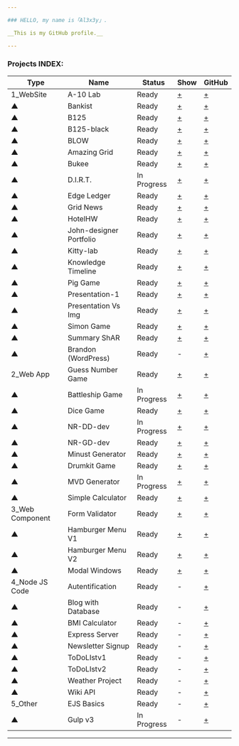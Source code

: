 ```yaml
---

### HELLO, my name is「Al3x3y」.

__This is my GitHub profile.__

---
```


### Projects INDEX:


| Type  | Name    | Status | Show | GitHub |
|-------|---------|--------|------|--------|
1_WebSite  | A-10 Lab | Ready  | [+](https://app.netlify.com/sites/elegant-spence-1f45ba) | [+](https://github.com/Al3x3ySh3vch3nko/WebSite_A-10-Lab)
▲ | Bankist | Ready | [+](https://vibrant-stonebraker-718e7f.netlify.app) | [+](https://github.com/Al3x3ySh3vch3nko/WebSite_Bankist)
▲ | B125 | Ready | [+](https://app.netlify.com/sites/confident-mahavira-1727f1) | [+](https://github.com/Al3x3ySh3vch3nko/WebSite_B125)
▲ | B125-black | Ready | [+](file:///D:/Code/TEST%20AREA/WebSite_B125-black/index.html) | [+](https://github.com/Al3x3ySh3vch3nko/WebSite_B125-black/tree/main)
▲ | BLOW | Ready | [+](https://quizzical-archimedes-fd27af.netlify.app) | [+](https://github.com/Al3x3ySh3vch3nko/WebSite_BLOW)
▲ | Amazing Grid | Ready | [+](https://pedantic-wiles-77d9a2.netlify.app) | [+](https://github.com/Al3x3ySh3vch3nko/WebSite_AmazingGrid) 
▲ | Bukee | Ready | [+](https://keen-swanson-ed865e.netlify.app) | [+](https://github.com/Al3x3ySh3vch3nko/WebSite_Bukee)
▲ | D.I.R.T. | In Progress | [+](https://ecstatic-kowalevski-0495ea.netlify.app) | [+](https://github.com/Al3x3ySh3vch3nko/WebSite_DIRT)
▲ | Edge Ledger | Ready |[+](https://naughty-lalande-01ff19.netlify.app) | [+](https://github.com/Al3x3ySh3vch3nko/WebSite_EdgeLedger)
▲ | Grid News | Ready | [+](https://romantic-jepsen-9da3bd.netlify.app) | [+](https://github.com/Al3x3ySh3vch3nko/WebSite_GridNews)
▲ | HotelHW | Ready | [+](https://xenodochial-lalande-46ebdf.netlify.app) | [+]()
▲ | John-designer Portfolio | Ready | [+](https://adoring-williams-7c275f.netlify.app) | [+](https://github.com/Al3x3ySh3vch3nko/WebSite_John-designer-portfolio)
▲ | Kitty-lab | Ready | [+](https://nervous-ardinghelli-6e1377.netlify.app) | [+](https://github.com/Al3x3ySh3vch3nko/WebSite_Kitty-lab)
▲ | Knowledge Timeline | Ready | [+](https://nostalgic-lovelace-60bd25.netlify.app) | [+](https://github.com/Al3x3ySh3vch3nko/WebSite_KnowledgeTimeline)
▲ | Pig Game | Ready | [+](https://stoic-noether-6e3267.netlify.app) | [+](https://github.com/Al3x3ySh3vch3nko/WebSite_PigGame)
▲ | Presentation-1 | Ready | [+](https://agitated-joliot-feb196.netlify.app) | [+](https://github.com/Al3x3ySh3vch3nko/WebSite_Presentation-1)
▲ | Presentation Vs Img | Ready | [+](https://gallant-varahamihira-e0830a.netlify.app) | [+](https://github.com/Al3x3ySh3vch3nko/WebSite_PresentationVsImg)
▲ | Simon Game | Ready | [+](https://awesome-khorana-1d6e1b.netlify.app) | [+](https://github.com/Al3x3ySh3vch3nko/WebSite_SimonGame)
▲ | Summary ShAR | Ready | [+](https://mystifying-kalam-926f17.netlify.app) | [+](https://github.com/Al3x3ySh3vch3nko/WebSite_SummaryShA)
▲ | Brandon (WordPress) | Ready | - | [+](https://github.com/Al3x3ySh3vch3nko/WebSite-WP_Brandon)
2_Web App | Guess Number Game | Ready | [+](https://sad-swanson-e3810e.netlify.app) | [+](https://github.com/Al3x3ySh3vch3nko/WebApp_GuessNumberGame)
▲ | Battleship Game | In Progress | [+](https://cranky-ptolemy-acbc88.netlify.app) | [+](https://github.com/Al3x3ySh3vch3nko/WebSite_BattleshipGame)
▲ | Dice Game | Ready | [+](https://jolly-bohr-1f02d1.netlify.app) | [+](https://github.com/Al3x3ySh3vch3nko/WebSite_DiceGame)
▲ | NR-DD-dev | In Progress | [+](https://elegant-ptolemy-ad7e8a.netlify.app) | [+](https://github.com/Al3x3ySh3vch3nko/WebSite_NR-DD-dev)
▲ | NR-GD-dev | Ready | [+](https://wizardly-tereshkova-fb71bb.netlify.app) | [+](https://github.com/Al3x3ySh3vch3nko/WebSite_NR-GD-dev)
▲ | Minust Generator | Ready | [+](https://sharp-bardeen-2af35e.netlify.app) | [+](https://github.com/Al3x3ySh3vch3nko/WebApp_MinustGenerator)
▲ | Drumkit Game | Ready | [+](https://vibrant-goldstine-8f5ee5.netlify.app) | [+](https://github.com/Al3x3ySh3vch3nko/WebSite_DrumkitGame)
▲ | MVD Generator |In Progress | [+](https://sad-hawking-b12ca0.netlify.app) | [+](https://github.com/Al3x3ySh3vch3nko/WebApp_MVDGenerator)
▲ | Simple Calculator | Ready | [+](https://nostalgic-lewin-20cf87.netlify.app) | [+](https://github.com/Al3x3ySh3vch3nko/WebApp_SimpleCalculator)
3_Web Component | Form Validator| Ready | [+](https://naughty-darwin-9c5b76.netlify.app)| [+](https://github.com/Al3x3ySh3vch3nko/WebComponent_FormValidator)
▲ | Hamburger Menu V1 | Ready | [+](https://app.netlify.com/sites/unruffled-goodall-189751/overview) | [+](https://github.com/Al3x3ySh3vch3nko/WebComponent_HamburgerMenuV1)
▲ | Hamburger Menu V2 | Ready | [+](https://gifted-bohr-bef439.netlify.app) | [+](https://github.com/Al3x3ySh3vch3nko/WebComponent_HamburgerMenuV2)
▲ | Modal Windows | Ready | [+](https://distracted-banach-14849b.netlify.app) | [+](https://github.com/Al3x3ySh3vch3nko/WebComponent_ModalWindows)
4_Node JS Code | Autentification | Ready |- | [+](https://github.com/Al3x3ySh3vch3nko/NodeJS_Autentification)
▲ | Blog with Database | Ready | - | [+](https://github.com/Al3x3ySh3vch3nko/NodeJS_Blog-with-Database)
▲ | BMI Calculator | Ready | - | [+](https://github.com/Al3x3ySh3vch3nko/NodeJS_BMICalculator)
▲ | Express Server | Ready | - | [+](https://github.com/Al3x3ySh3vch3nko/NodeJS_ExpressServer) 
▲ | Newsletter Signup | Ready | - | [+](https://github.com/Al3x3ySh3vch3nko/NodeJS_Newsletter-Signup)
▲ | ToDoLIstv1 | Ready | - | [+](https://github.com/Al3x3ySh3vch3nko/NodeJS_ToDoLIstv1)
▲ | ToDoLIstv2 |  Ready | - | [+](https://github.com/Al3x3ySh3vch3nko/NodeJS_ToDoLIstv2)
▲ | Weather Project | Ready | - | [+](https://github.com/Al3x3ySh3vch3nko/NodeJS_WeatherProject)
▲ | Wiki API | Ready | - | [+](https://github.com/Al3x3ySh3vch3nko/NodeJS_WikiAPI)
5_Other | EJS Basics | Ready | - | [+](https://github.com/Al3x3ySh3vch3nko/EJS_basics)
▲ | Gulp v3 | In Progress | - | [+](https://github.com/Al3x3ySh3vch3nko/GULP_v3-ES6/tree/main) 

---
